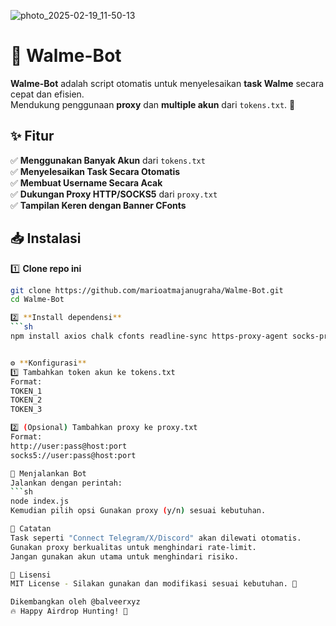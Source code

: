 
![photo_2025-02-19_11-50-13](https://github.com/user-attachments/assets/27232dce-51b0-4f89-885c-5bdee12b1a3f)

# 🚀 Walme-Bot
**Walme-Bot** adalah script otomatis untuk menyelesaikan **task Walme** secara cepat dan efisien.  
Mendukung penggunaan **proxy** dan **multiple akun** dari `tokens.txt`. 🎯  
## ✨ Fitur
✅ **Menggunakan Banyak Akun** dari `tokens.txt`  
✅ **Menyelesaikan Task Secara Otomatis**  
✅ **Membuat Username Secara Acak**  
✅ **Dukungan Proxy HTTP/SOCKS5** dari `proxy.txt`  
✅ **Tampilan Keren dengan Banner CFonts**  

## 📥 Instalasi
1️⃣ **Clone repo ini**  
```sh
git clone https://github.com/marioatmajanugraha/Walme-Bot.git
cd Walme-Bot

2️⃣ **Install dependensi**
```sh
npm install axios chalk cfonts readline-sync https-proxy-agent socks-proxy-agent


⚙️ **Konfigurasi**
1️⃣ Tambahkan token akun ke tokens.txt
Format:
TOKEN_1
TOKEN_2
TOKEN_3

2️⃣ (Opsional) Tambahkan proxy ke proxy.txt
Format:
http://user:pass@host:port
socks5://user:pass@host:port

🚀 Menjalankan Bot
Jalankan dengan perintah:
```sh
node index.js
Kemudian pilih opsi Gunakan proxy (y/n) sesuai kebutuhan.

📜 Catatan
Task seperti "Connect Telegram/X/Discord" akan dilewati otomatis.
Gunakan proxy berkualitas untuk menghindari rate-limit.
Jangan gunakan akun utama untuk menghindari risiko.

📢 Lisensi
MIT License - Silakan gunakan dan modifikasi sesuai kebutuhan. 🎉

Dikembangkan oleh @balveerxyz
🔥 Happy Airdrop Hunting! 🚀
